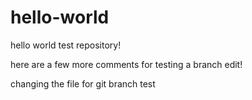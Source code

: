 # hello-world
hello world test repository!

here are a few more comments for testing a branch edit! 

changing the file for git branch test


